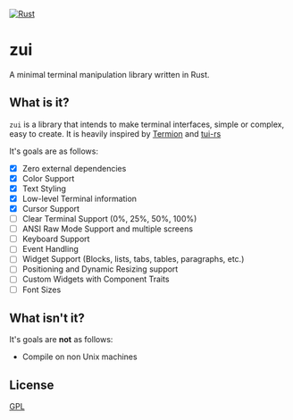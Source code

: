 [![Rust](https://github.com/dumrich/zui/actions/workflows/rust.yml/badge.svg)](https://github.com/dumrich/zui/actions/workflows/rust.yml)
# zui
A minimal terminal manipulation library written in Rust.

## What is it?
`zui` is a library that intends to make terminal interfaces, simple or complex, easy to create. It is heavily inspired by [Termion](https://github.com/redox-os/termion) and [tui-rs](https://github.com/fdehau/tui-rs)

It's goals are as follows:

- [x] Zero external dependencies
- [x] Color Support
- [x] Text Styling
- [x] Low-level Terminal information
- [x] Cursor Support
- [ ] Clear Terminal Support (0%, 25%, 50%, 100%)
- [ ] ANSI Raw Mode Support and multiple screens
- [ ] Keyboard Support
- [ ] Event Handling
- [ ] Widget Support (Blocks, lists, tabs, tables, paragraphs, etc.)
- [ ] Positioning and Dynamic Resizing support
- [ ] Custom Widgets with Component Traits
- [ ] Font Sizes

## What isn't it?

It's goals are **not** as follows:

- Compile on non Unix machines

## License
[GPL](https://github.com/dumrich/zui/blob/master/LICENSE.md)
